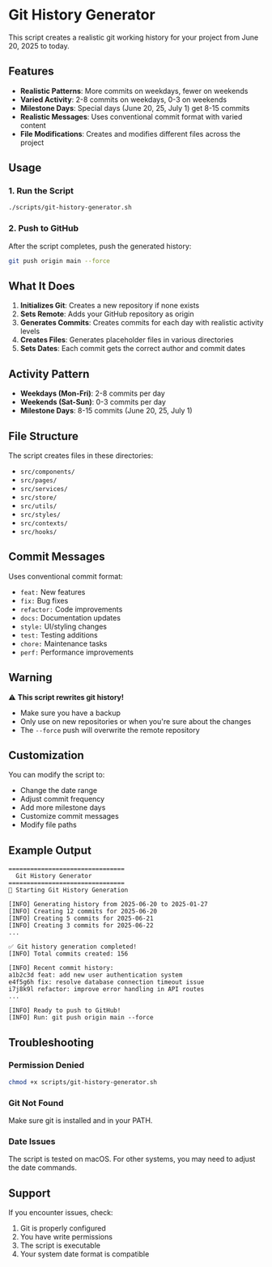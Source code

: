 # Git History Generator

This script creates a realistic git working history for your project from June 20, 2025 to today.

## Features

- **Realistic Patterns**: More commits on weekdays, fewer on weekends
- **Varied Activity**: 2-8 commits on weekdays, 0-3 on weekends
- **Milestone Days**: Special days (June 20, 25, July 1) get 8-15 commits
- **Realistic Messages**: Uses conventional commit format with varied content
- **File Modifications**: Creates and modifies different files across the project

## Usage

### 1. Run the Script

```bash
./scripts/git-history-generator.sh
```

### 2. Push to GitHub

After the script completes, push the generated history:

```bash
git push origin main --force
```

## What It Does

1. **Initializes Git**: Creates a new repository if none exists
2. **Sets Remote**: Adds your GitHub repository as origin
3. **Generates Commits**: Creates commits for each day with realistic activity levels
4. **Creates Files**: Generates placeholder files in various directories
5. **Sets Dates**: Each commit gets the correct author and commit dates

## Activity Pattern

- **Weekdays (Mon-Fri)**: 2-8 commits per day
- **Weekends (Sat-Sun)**: 0-3 commits per day
- **Milestone Days**: 8-15 commits (June 20, 25, July 1)

## File Structure

The script creates files in these directories:
- `src/components/`
- `src/pages/`
- `src/services/`
- `src/store/`
- `src/utils/`
- `src/styles/`
- `src/contexts/`
- `src/hooks/`

## Commit Messages

Uses conventional commit format:
- `feat:` New features
- `fix:` Bug fixes
- `refactor:` Code improvements
- `docs:` Documentation updates
- `style:` UI/styling changes
- `test:` Testing additions
- `chore:` Maintenance tasks
- `perf:` Performance improvements

## Warning

⚠️ **This script rewrites git history!** 

- Make sure you have a backup
- Only use on new repositories or when you're sure about the changes
- The `--force` push will overwrite the remote repository

## Customization

You can modify the script to:
- Change the date range
- Adjust commit frequency
- Add more milestone days
- Customize commit messages
- Modify file paths

## Example Output

```
================================
  Git History Generator
================================
🚀 Starting Git History Generation

[INFO] Generating history from 2025-06-20 to 2025-01-27
[INFO] Creating 12 commits for 2025-06-20
[INFO] Creating 5 commits for 2025-06-21
[INFO] Creating 3 commits for 2025-06-22
...

✅ Git history generation completed!
[INFO] Total commits created: 156

[INFO] Recent commit history:
a1b2c3d feat: add new user authentication system
e4f5g6h fix: resolve database connection timeout issue
i7j8k9l refactor: improve error handling in API routes
...

[INFO] Ready to push to GitHub!
[INFO] Run: git push origin main --force
```

## Troubleshooting

### Permission Denied
```bash
chmod +x scripts/git-history-generator.sh
```

### Git Not Found
Make sure git is installed and in your PATH.

### Date Issues
The script is tested on macOS. For other systems, you may need to adjust the date commands.

## Support

If you encounter issues, check:
1. Git is properly configured
2. You have write permissions
3. The script is executable
4. Your system date format is compatible
